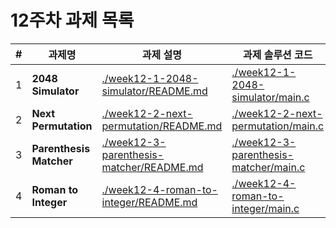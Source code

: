 # 12주차 과제 목록

| #   | 과제명                     | 과제 설명                                                                                | 과제 솔루션 코드                                                                      |
|-----|-------------------------|--------------------------------------------------------------------------------------|--------------------------------------------------------------------------------|
| 1   | **2048 Simulator**      | [./week12-1-2048-simulator/README.md](./week12-1-2048-simulator/README.md)           | [./week12-1-2048-simulator/main.c](./week12-1-2048-simulator/main.c)           |
| 2   | **Next Permutation**    | [./week12-2-next-permutation/README.md](./week12-2-next-permutation/README.md)       | [./week12-2-next-permutation/main.c](./week12-2-next-permutation/main.c)       |
| 3   | **Parenthesis Matcher** | [./week12-3-parenthesis-matcher/README.md](./week12-3-parenthesis-matcher/README.md) | [./week12-3-parenthesis-matcher/main.c](./week12-3-parenthesis-matcher/main.c) |
| 4   | **Roman to Integer**    | [./week12-4-roman-to-integer/README.md]([./week12-4-roman-to-integer/README.md])     | [./week12-4-roman-to-integer/main.c](./week12-4-roman-to-integer/main.c)       |